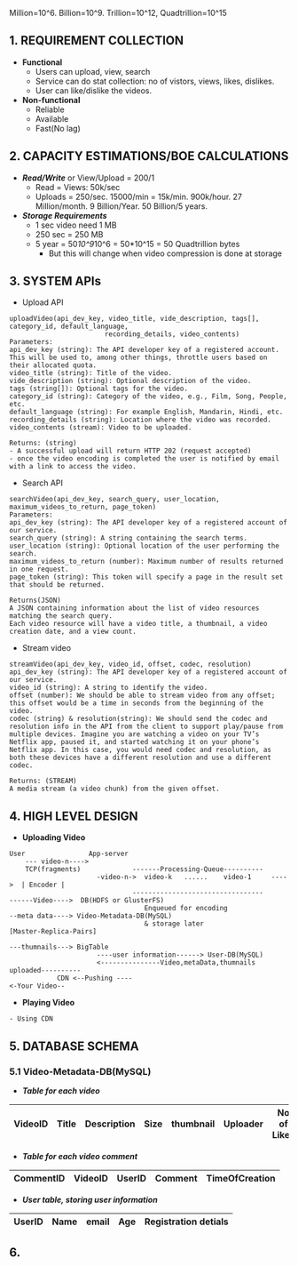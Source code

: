 Million=10^6. Billion=10^9. Trillion=10^12, Quadtrillion=10^15

## 1. REQUIREMENT COLLECTION
  - **Functional**
    - Users can upload, view, search
    - Service can do stat collection: no of vistors, views, likes, dislikes.
    - User can like/dislike the videos.
  - **Non-functional**
    - Reliable
    - Available
    - Fast(No lag)
    
## 2. CAPACITY ESTIMATIONS/BOE CALCULATIONS
  - ***Read/Write*** or View/Upload = 200/1
    - Read = Views: 50k/sec
    - Uploads = 250/sec. 15000/min = 15k/min. 900k/hour. 27 Million/month. 9 Billion/Year. 50 Billion/5 years.
  - ***Storage Requirements***
    - 1 sec video need 1 MB
    - 250 sec = 250 MB
    - 5 year = 50*10^9*10^6 = 50*10^15 = 50 Quadtrillion bytes
      - But this will change when video compression is done at storage

## 3. SYSTEM APIs
- Upload API
```
uploadVideo(api_dev_key, video_title, vide_description, tags[], category_id, default_language, 
                        recording_details, video_contents)
Parameters:                        
api_dev_key (string): The API developer key of a registered account. This will be used to, among other things, throttle users based on their allocated quota.
video_title (string): Title of the video.
vide_description (string): Optional description of the video.
tags (string[]): Optional tags for the video.
category_id (string): Category of the video, e.g., Film, Song, People, etc.
default_language (string): For example English, Mandarin, Hindi, etc.
recording_details (string): Location where the video was recorded.
video_contents (stream): Video to be uploaded.                

Returns: (string)
- A successful upload will return HTTP 202 (request accepted)
- once the video encoding is completed the user is notified by email with a link to access the video. 
```

- Search API
```
searchVideo(api_dev_key, search_query, user_location, maximum_videos_to_return, page_token)
Parameters:
api_dev_key (string): The API developer key of a registered account of our service.
search_query (string): A string containing the search terms.
user_location (string): Optional location of the user performing the search.
maximum_videos_to_return (number): Maximum number of results returned in one request.
page_token (string): This token will specify a page in the result set that should be returned.

Returns(JSON)
A JSON containing information about the list of video resources matching the search query. 
Each video resource will have a video title, a thumbnail, a video creation date, and a view count.
```

- Stream video
```
streamVideo(api_dev_key, video_id, offset, codec, resolution)
api_dev_key (string): The API developer key of a registered account of our service.
video_id (string): A string to identify the video.
offset (number): We should be able to stream video from any offset; this offset would be a time in seconds from the beginning of the video.
codec (string) & resolution(string): We should send the codec and resolution info in the API from the client to support play/pause from multiple devices. Imagine you are watching a video on your TV’s Netflix app, paused it, and started watching it on your phone’s Netflix app. In this case, you would need codec and resolution, as both these devices have a different resolution and use a different codec.

Returns: (STREAM)
A media stream (a video chunk) from the given offset.
```

## 4. HIGH LEVEL DESIGN
- **Uploading Video**
```
User                App-server        
    --- video-n---->
    TCP(fragments)             -------Processing-Queue----------
                      -video-n->  video-k   ......    video-1     ---->  | Encoder |
                               ---------------------------------                ------Video---->  DB(HDFS or GlusterFS)
                                  Enqueued for encoding                         --meta data----> Video-Metadata-DB(MySQL)
                                  & storage later                                                [Master-Replica-Pairs]
                                                                                ---thumnails---> BigTable
                      ----user information------> User-DB(MySQL)
                      <---------------Video,metaData,thumnails uploaded----------
            CDN <--Pushing ----
<-Your Video--
```

- **Playing Video**
```
- Using CDN
```

## 5. DATABASE SCHEMA
### 5.1 Video-Metadata-DB(MySQL)
- ***Table for each video***

| VideoID | Title | Description | Size | thumbnail | Uploader | No of Likes | Dislikes | Views |
| --- | --- | --- | --- | --- | --- | --- | --- | --- |

- ***Table for each video comment***

| CommentID | VideoID | UserID | Comment | TimeOfCreation |
| --- | --- | --- | --- | --- |

- ***User table, storing user information***

| UserID | Name | email | Age| Registration detials |
| --- | --- | --- | --- | --- |

## 6. 
